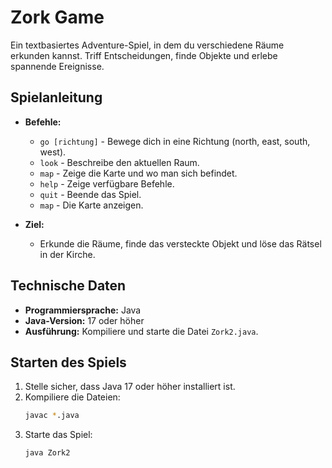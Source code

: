 # Zork Game

Ein textbasiertes Adventure-Spiel, in dem du verschiedene Räume erkunden kannst. Triff Entscheidungen, finde Objekte und erlebe spannende Ereignisse.

## Spielanleitung

- **Befehle:**
  - `go [richtung]` - Bewege dich in eine Richtung (north, east, south, west).
  - `look` - Beschreibe den aktuellen Raum.
  - `map`  - Zeige die Karte und wo man sich befindet.
  - `help` - Zeige verfügbare Befehle.
  - `quit` - Beende das Spiel.
  - `map`  - Die Karte anzeigen. 

- **Ziel:**
  - Erkunde die Räume, finde das versteckte Objekt und löse das Rätsel in der Kirche.

## Technische Daten

- **Programmiersprache:** Java
- **Java-Version:** 17 oder höher
- **Ausführung:** Kompiliere und starte die Datei `Zork2.java`.

## Starten des Spiels

1. Stelle sicher, dass Java 17 oder höher installiert ist.
2. Kompiliere die Dateien:
   ```bash
   javac *.java
   ```
3. Starte das Spiel:
    ```bash
    java Zork2
    ```
